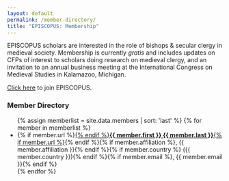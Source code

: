 ```yaml
---
layout: default
permalink: /member-directory/
title: "EPISCOPUS: Membership"
---
```


EPISCOPUS scholars are interested in the role of bishops & secular clergy in medieval society. Membership is currently *gratis* and includes updates on CFPs of interest to scholars doing research on medieval clergy, and an invitation to an annual business meeting at the International Congress on Medieval Studies in Kalamazoo, Michigan.

[Click here](https://docs.google.com/forms/d/1azz1dyCwj6GlNZrg3zXIEzhUEV2KUf1FTYAQf-YGZXc/viewform) to join EPISCOPUS.

### Member Directory

<ul>
{% assign memberlist = site.data.members | sort: 'last' %}
{% for member in memberlist %}
<li>{% if member.url %}<a href="{{ member.url }}">{% endif %}<strong>{{ member.first }} {{ member.last }}</strong>{% if member.url %}</a>{% endif %}{% if member.affiliation %}, {{ member.affiliation }}{% endif %}{% if member.country %} ({{ member.country }}){% endif %}{% if member.email %}, {{ member.email }}{% endif %}</li>
{% endfor %}
</ul>
